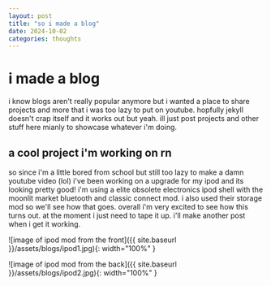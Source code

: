 ```yaml
---
layout: post
title: "so i made a blog"
date: 2024-10-02
categories: thoughts
---
```


# i made a blog

i know blogs aren't really popular anymore but i wanted a place to share projects and more that i was too lazy to put on youtube. hopfully jekyll doesn't crap itself and it works out but yeah. ill just post projects and other stuff here mianly to showcase whatever i'm doing.

## a cool project i'm working on rn

so since i'm a little bored from school but still too lazy to make a damn youtube video (lol) i've been working on a upgrade for my ipod and its looking pretty good! i'm using a elite obsolete electronics ipod shell with the moonlit market bluetooth and classic connect mod. i also used their storage mod so we'll see how that goes. overall i'm very excited to see how this turns out. at the moment i just need to tape it up. i'll make another post when i get it working.

![image of ipod mod from the front]({{ site.baseurl }}/assets/blogs/ipod1.jpg){: width="100%" }

![image of ipod mod from the back]({{ site.baseurl }}/assets/blogs/ipod2.jpg){: width="100%" }